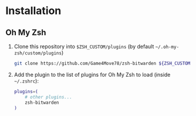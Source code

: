 
# Installation

## Oh My Zsh

1. Clone this repository into `$ZSH_CUSTOM/plugins` (by default `~/.oh-my-zsh/custom/plugins`)

    ```sh
    git clone https://github.com/Game4Move78/zsh-bitwarden ${ZSH_CUSTOM:-~/.oh-my-zsh/custom}/plugins/zsh-bitwarden
    ```

2. Add the plugin to the list of plugins for Oh My Zsh to load (inside `~/.zshrc`):

    ```sh
    plugins=( 
        # other plugins...
        zsh-bitwarden
    )
    ```

